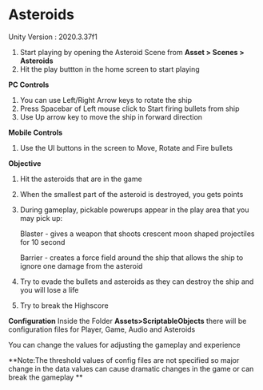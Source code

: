# Asteroids

Unity Version : 2020.3.37f1

1. Start playing by opening the Asteroid Scene from **Asset > Scenes > Asteroids**
2. Hit the play buttton in the home screen to start playing

**PC Controls**
1. You can use Left/Right Arrow keys to rotate the ship
2. Press Spacebar of Left mouse click to Start firing bullets from ship
3. Use Up arrow key to move the ship in forward direction

**Mobile Controls**
1. Use the UI buttons in the screen to Move, Rotate and Fire bullets

**Objective**
1. Hit the asteroids that are in the game
2. When the smallest part of the asteroid is destroyed, you gets points
3. During gameplay, pickable powerups appear in the play area that you may pick up: 

   Blaster - gives a weapon that shoots crescent moon shaped projectiles for 10 second
   
   Barrier - creates a force field around the ship that allows the ship to ignore one damage from the asteroid  
4. Try to evade the bullets and asteroids as they can destroy the ship and you will lose a life
5. Try to break the Highscore

**Configuration**
Inside the Folder **Assets>ScriptableObjects** there will be configuration files for Player, Game, Audio and Asteroids

You can change the values for adjusting the gameplay and experience

**Note:The threshold values of config files are not specified so major change in the data values can cause dramatic changes in the game or can break the gameplay **
